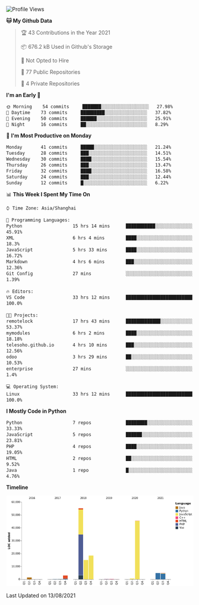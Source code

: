 <!--START_SECTION:waka-->
![Profile Views](http://img.shields.io/badge/Profile%20Views-0-blue)

**🐱 My Github Data** 

> 🏆 43 Contributions in the Year 2021
 > 
> 📦 676.2 kB Used in Github's Storage 
 > 
> 🚫 Not Opted to Hire
 > 
> 📜 77 Public Repositories 
 > 
> 🔑 4 Private Repositories  
 > 
**I'm an Early 🐤** 

```text
🌞 Morning    54 commits     ███████░░░░░░░░░░░░░░░░░░   27.98% 
🌆 Daytime    73 commits     █████████░░░░░░░░░░░░░░░░   37.82% 
🌃 Evening    50 commits     ██████░░░░░░░░░░░░░░░░░░░   25.91% 
🌙 Night      16 commits     ██░░░░░░░░░░░░░░░░░░░░░░░   8.29%

```
📅 **I'm Most Productive on Monday** 

```text
Monday       41 commits     █████░░░░░░░░░░░░░░░░░░░░   21.24% 
Tuesday      28 commits     ███░░░░░░░░░░░░░░░░░░░░░░   14.51% 
Wednesday    30 commits     ████░░░░░░░░░░░░░░░░░░░░░   15.54% 
Thursday     26 commits     ███░░░░░░░░░░░░░░░░░░░░░░   13.47% 
Friday       32 commits     ████░░░░░░░░░░░░░░░░░░░░░   16.58% 
Saturday     24 commits     ███░░░░░░░░░░░░░░░░░░░░░░   12.44% 
Sunday       12 commits     █░░░░░░░░░░░░░░░░░░░░░░░░   6.22%

```


📊 **This Week I Spent My Time On** 

```text
⌚︎ Time Zone: Asia/Shanghai

💬 Programming Languages: 
Python                   15 hrs 14 mins      ███████████░░░░░░░░░░░░░░   45.91% 
XML                      6 hrs 4 mins        ████░░░░░░░░░░░░░░░░░░░░░   18.3% 
JavaScript               5 hrs 33 mins       ████░░░░░░░░░░░░░░░░░░░░░   16.72% 
Markdown                 4 hrs 6 mins        ███░░░░░░░░░░░░░░░░░░░░░░   12.36% 
Git Config               27 mins             ░░░░░░░░░░░░░░░░░░░░░░░░░   1.39%

🔥 Editors: 
VS Code                  33 hrs 12 mins      █████████████████████████   100.0%

🐱‍💻 Projects: 
remotelock               17 hrs 43 mins      █████████████░░░░░░░░░░░░   53.37% 
mymodules                6 hrs 2 mins        ████░░░░░░░░░░░░░░░░░░░░░   18.18% 
telesoho.github.io       4 hrs 10 mins       ███░░░░░░░░░░░░░░░░░░░░░░   12.56% 
odoo                     3 hrs 29 mins       ██░░░░░░░░░░░░░░░░░░░░░░░   10.53% 
enterprise               27 mins             ░░░░░░░░░░░░░░░░░░░░░░░░░   1.4%

💻 Operating System: 
Linux                    33 hrs 12 mins      █████████████████████████   100.0%

```

**I Mostly Code in Python** 

```text
Python                   7 repos             ████████░░░░░░░░░░░░░░░░░   33.33% 
JavaScript               5 repos             ██████░░░░░░░░░░░░░░░░░░░   23.81% 
PHP                      4 repos             ████░░░░░░░░░░░░░░░░░░░░░   19.05% 
HTML                     2 repos             ██░░░░░░░░░░░░░░░░░░░░░░░   9.52% 
Java                     1 repo              █░░░░░░░░░░░░░░░░░░░░░░░░   4.76%

```


**Timeline**

![Chart not found](https://raw.githubusercontent.com/telesoho/telesoho/master/charts/bar_graph.png) 


 Last Updated on 13/08/2021
<!--END_SECTION:waka-->


<!--
**telesoho/telesoho** is a ✨ _special_ ✨ repository because its `README.md` (this file) appears on your GitHub profile.

Here are some ideas to get you started:

- 🔭 I’m currently working on ...
- 🌱 I’m currently learning ...
- 👯 I’m looking to collaborate on ...
- 🤔 I’m looking for help with ...
- 💬 Ask me about ...
- 📫 How to reach me: ...
- 😄 Pronouns: ...
- ⚡ Fun fact: ...
-->
